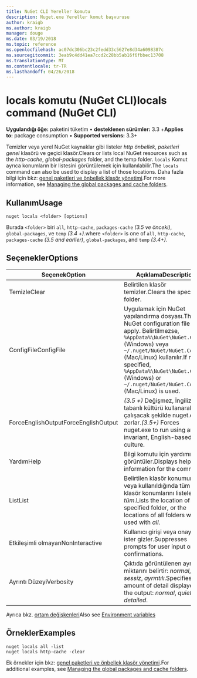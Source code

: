 ```yaml
---
title: NuGet CLI Yereller komutu
description: Nuget.exe Yereller komut başvurusu
author: kraigb
ms.author: kraigb
manager: douge
ms.date: 03/19/2018
ms.topic: reference
ms.openlocfilehash: ac07dc306bc23c2fedd33c5627e8d34a6098387c
ms.sourcegitcommit: 3eab9c4dd41ea7ccd2c28bb5ab16f6fbbec13708
ms.translationtype: MT
ms.contentlocale: tr-TR
ms.lasthandoff: 04/26/2018
---
```

# <a name="locals-command-nuget-cli"></a><span data-ttu-id="d63b0-103">locals komutu (NuGet CLI)</span><span class="sxs-lookup"><span data-stu-id="d63b0-103">locals command (NuGet CLI)</span></span>

<span data-ttu-id="d63b0-104">**Uygulandığı öğe:** paketini tüketim &bullet; **desteklenen sürümler:** 3.3 +</span><span class="sxs-lookup"><span data-stu-id="d63b0-104">**Applies to:** package consumption &bullet; **Supported versions:** 3.3+</span></span>

<span data-ttu-id="d63b0-105">Temizler veya yerel NuGet kaynaklar gibi listeler *http önbellek*, *paketleri genel* klasörü ve geçici klasör.</span><span class="sxs-lookup"><span data-stu-id="d63b0-105">Clears or lists local NuGet resources such as the *http-cache*, *global-packages* folder, and the temp folder.</span></span> <span data-ttu-id="d63b0-106">`locals` Komut ayrıca konumların bir listesini görüntülemek için kullanılabilir.</span><span class="sxs-lookup"><span data-stu-id="d63b0-106">The `locals` command can also be used to display a list of those locations.</span></span> <span data-ttu-id="d63b0-107">Daha fazla bilgi için bkz: [genel paketleri ve önbellek klasör yönetimi](../consume-packages/managing-the-global-packages-and-cache-folders.md).</span><span class="sxs-lookup"><span data-stu-id="d63b0-107">For more information, see [Managing the global packages and cache folders](../consume-packages/managing-the-global-packages-and-cache-folders.md).</span></span>

## <a name="usage"></a><span data-ttu-id="d63b0-108">Kullanım</span><span class="sxs-lookup"><span data-stu-id="d63b0-108">Usage</span></span>

```cli
nuget locals <folder> [options]
```

<span data-ttu-id="d63b0-109">Burada `<folder>` biri `all`, `http-cache`, `packages-cache` *(3.5 ve önceki)*, `global-packages`, ve `temp` *(3.4 +)*.</span><span class="sxs-lookup"><span data-stu-id="d63b0-109">where `<folder>` is one of `all`, `http-cache`, `packages-cache` *(3.5 and earlier)*, `global-packages`, and `temp` *(3.4+)*.</span></span>

## <a name="options"></a><span data-ttu-id="d63b0-110">Seçenekler</span><span class="sxs-lookup"><span data-stu-id="d63b0-110">Options</span></span>

| <span data-ttu-id="d63b0-111">Seçenek</span><span class="sxs-lookup"><span data-stu-id="d63b0-111">Option</span></span> | <span data-ttu-id="d63b0-112">Açıklama</span><span class="sxs-lookup"><span data-stu-id="d63b0-112">Description</span></span> |
| --- | --- |
| <span data-ttu-id="d63b0-113">Temizle</span><span class="sxs-lookup"><span data-stu-id="d63b0-113">Clear</span></span> | <span data-ttu-id="d63b0-114">Belirtilen klasör temizler.</span><span class="sxs-lookup"><span data-stu-id="d63b0-114">Clears the specified folder.</span></span> |
| <span data-ttu-id="d63b0-115">ConfigFile</span><span class="sxs-lookup"><span data-stu-id="d63b0-115">ConfigFile</span></span> | <span data-ttu-id="d63b0-116">Uygulamak için NuGet yapılandırma dosyası.</span><span class="sxs-lookup"><span data-stu-id="d63b0-116">The NuGet configuration file to apply.</span></span> <span data-ttu-id="d63b0-117">Belirtilmezse, `%AppData%\NuGet\NuGet.Config` (Windows) veya `~/.nuget/NuGet/NuGet.Config` (Mac/Linux) kullanılır.</span><span class="sxs-lookup"><span data-stu-id="d63b0-117">If not specified, `%AppData%\NuGet\NuGet.Config` (Windows) or `~/.nuget/NuGet/NuGet.Config` (Mac/Linux) is used.</span></span>|
| <span data-ttu-id="d63b0-118">ForceEnglishOutput</span><span class="sxs-lookup"><span data-stu-id="d63b0-118">ForceEnglishOutput</span></span> | <span data-ttu-id="d63b0-119">*(3.5 +)*  Değişmez, İngilizce tabanlı kültürü kullanarak çalışacak şekilde nuget.exe zorlar.</span><span class="sxs-lookup"><span data-stu-id="d63b0-119">*(3.5+)* Forces nuget.exe to run using an invariant, English-based culture.</span></span> |
| <span data-ttu-id="d63b0-120">Yardım</span><span class="sxs-lookup"><span data-stu-id="d63b0-120">Help</span></span> | <span data-ttu-id="d63b0-121">Bilgi komutu için yardımı görüntüler.</span><span class="sxs-lookup"><span data-stu-id="d63b0-121">Displays help information for the command.</span></span> |
| <span data-ttu-id="d63b0-122">List</span><span class="sxs-lookup"><span data-stu-id="d63b0-122">List</span></span> | <span data-ttu-id="d63b0-123">Belirtilen klasör konumunu veya kullanıldığında tüm klasör konumlarını listeler *tüm*.</span><span class="sxs-lookup"><span data-stu-id="d63b0-123">Lists the location of the specified folder, or the locations of all folders when used with *all*.</span></span> |
| <span data-ttu-id="d63b0-124">Etkileşimli olmayan</span><span class="sxs-lookup"><span data-stu-id="d63b0-124">NonInteractive</span></span> | <span data-ttu-id="d63b0-125">Kullanıcı girişi veya onayı için ister gizler.</span><span class="sxs-lookup"><span data-stu-id="d63b0-125">Suppresses prompts for user input or confirmations.</span></span> |
| <span data-ttu-id="d63b0-126">Ayrıntı Düzeyi</span><span class="sxs-lookup"><span data-stu-id="d63b0-126">Verbosity</span></span> | <span data-ttu-id="d63b0-127">Çıktıda görüntülenen ayrıntı miktarını belirtir: *normal*, *sessiz*, *ayrıntılı*.</span><span class="sxs-lookup"><span data-stu-id="d63b0-127">Specifies the amount of detail displayed in the output: *normal*, *quiet*, *detailed*.</span></span> |

<span data-ttu-id="d63b0-128">Ayrıca bkz. [ortam değişkenleri](cli-ref-environment-variables.md)</span><span class="sxs-lookup"><span data-stu-id="d63b0-128">Also see [Environment variables](cli-ref-environment-variables.md)</span></span>

## <a name="examples"></a><span data-ttu-id="d63b0-129">Örnekler</span><span class="sxs-lookup"><span data-stu-id="d63b0-129">Examples</span></span>

```cli
nuget locals all -list
nuget locals http-cache -clear
```

<span data-ttu-id="d63b0-130">Ek örnekler için bkz: [genel paketleri ve önbellek klasör yönetimi](../consume-packages/managing-the-global-packages-and-cache-folders.md).</span><span class="sxs-lookup"><span data-stu-id="d63b0-130">For additional examples, see [Managing the global packages and cache folders](../consume-packages/managing-the-global-packages-and-cache-folders.md).</span></span>
